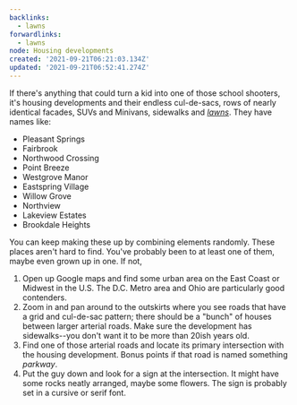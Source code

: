 ```yaml
---
backlinks:
  - lawns
forwardlinks:
  - lawns
node: Housing developments
created: '2021-09-21T06:21:03.134Z'
updated: '2021-09-21T06:52:41.274Z'
---
```

If there's anything that could turn a kid into one of those school shooters, it's housing developments and their endless cul-de-sacs, rows of nearly identical facades, SUVs and Minivans, sidewalks and [*lawns*](lawns.md). They have names like: 

- Pleasant Springs
- Fairbrook
- Northwood Crossing 
- Point Breeze 
- Westgrove Manor
- Eastspring Village
- Willow Grove 
- Northview
- Lakeview Estates 
- Brookdale Heights

You can keep making these up by combining elements randomly. These places aren't hard to find. You've probably been to at least one of them, maybe even grown up in one. If not, 

1. Open up Google maps and find some urban area on the East Coast or Midwest in the U.S. The D.C. Metro area and Ohio are particularly good contenders. 
2. Zoom in and pan around to the outskirts where you see roads that have a grid and cul-de-sac pattern; there should be a "bunch" of houses between larger arterial roads. Make sure the development has sidewalks--you don't want it to be more than 20ish years old. 
3. Find one of those arterial roads and locate its primary intersection with the housing development. Bonus points if that road is named something *parkway*.
4. Put the guy down and look for a sign at the intersection. It might have some rocks neatly arranged, maybe some flowers. The sign is probably set in a cursive or serif font. 



